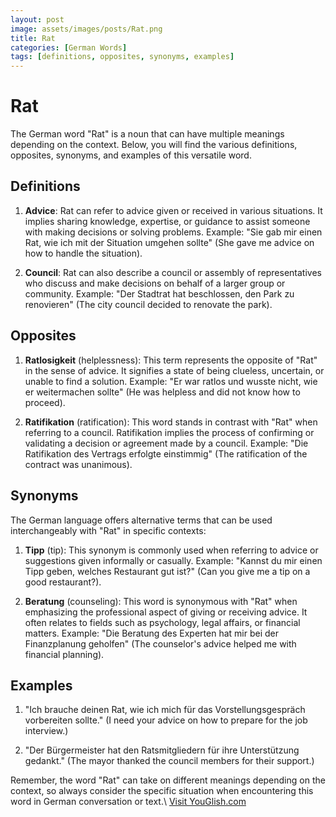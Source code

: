 ```yaml
---
layout: post
image: assets/images/posts/Rat.png
title: Rat
categories: [German Words]
tags: [definitions, opposites, synonyms, examples]
---
```


# Rat

The German word "Rat" is a noun that can have multiple meanings depending on the context. Below, you will find the various definitions, opposites, synonyms, and examples of this versatile word.

## Definitions

1. **Advice**: Rat can refer to advice given or received in various situations. It implies sharing knowledge, expertise, or guidance to assist someone with making decisions or solving problems. Example: "Sie gab mir einen Rat, wie ich mit der Situation umgehen sollte" (She gave me advice on how to handle the situation).

2. **Council**: Rat can also describe a council or assembly of representatives who discuss and make decisions on behalf of a larger group or community. Example: "Der Stadtrat hat beschlossen, den Park zu renovieren" (The city council decided to renovate the park).

## Opposites

1. **Ratlosigkeit** (helplessness): This term represents the opposite of "Rat" in the sense of advice. It signifies a state of being clueless, uncertain, or unable to find a solution. Example: "Er war ratlos und wusste nicht, wie er weitermachen sollte" (He was helpless and did not know how to proceed).

2. **Ratifikation** (ratification): This word stands in contrast with "Rat" when referring to a council. Ratifikation implies the process of confirming or validating a decision or agreement made by a council. Example: "Die Ratifikation des Vertrags erfolgte einstimmig" (The ratification of the contract was unanimous).

## Synonyms

The German language offers alternative terms that can be used interchangeably with "Rat" in specific contexts:

1. **Tipp** (tip): This synonym is commonly used when referring to advice or suggestions given informally or casually. Example: "Kannst du mir einen Tipp geben, welches Restaurant gut ist?" (Can you give me a tip on a good restaurant?).

2. **Beratung** (counseling): This word is synonymous with "Rat" when emphasizing the professional aspect of giving or receiving advice. It often relates to fields such as psychology, legal affairs, or financial matters. Example: "Die Beratung des Experten hat mir bei der Finanzplanung geholfen" (The counselor's advice helped me with financial planning).

## Examples

1. "Ich brauche deinen Rat, wie ich mich für das Vorstellungsgespräch vorbereiten sollte." (I need your advice on how to prepare for the job interview.)

2. "Der Bürgermeister hat den Ratsmitgliedern für ihre Unterstützung gedankt." (The mayor thanked the council members for their support.)

Remember, the word "Rat" can take on different meanings depending on the context, so always consider the specific situation when encountering this word in German conversation or text.\ <a id="yg-widget-0" class="youglish-widget" data-query="Rat" data-lang="german" data-components="8412" data-auto-start="0" data-bkg-color="theme_light" data-title="How%20to%20pronounce%20Rat%20in%20German"  rel="nofollow" href="https://youglish.com">Visit YouGlish.com</a><script async src="https://youglish.com/public/emb/widget.js" charset="utf-8"></script>